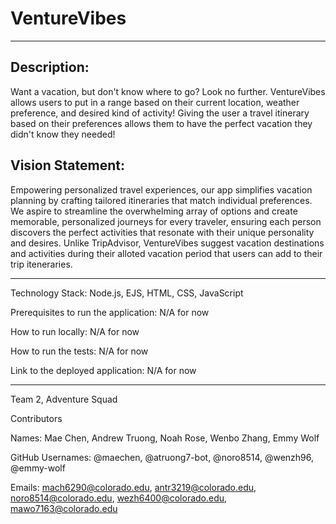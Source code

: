 # VentureVibes
-------------------------------------------

## Description: 

Want a vacation, but don't know where to go? Look no further. VentureVibes allows users to put in a range based on their current location, weather preference, and desired kind of activity! Giving the user a travel itinerary based on their preferences allows them to have the perfect vacation they didn't know they needed! 

## Vision Statement: 

Empowering personalized travel experiences, our app simplifies vacation planning by crafting tailored itineraries that match individual preferences. We aspire to streamline the overwhelming array of options and create memorable, personalized journeys for every traveler, ensuring each person discovers the perfect activities that resonate with their unique personality and desires. Unlike TripAdvisor, VentureVibes suggest vacation destinations and activities during their alloted vacation period that users can add to their trip iteneraries.

---------------------------------------------

Technology Stack: Node.js, EJS, HTML, CSS, JavaScript

Prerequisites to run the application: N/A for now

How to run locally: N/A for now

How to run the tests: N/A for now

Link to the deployed application: N/A for now

------------------------------------------------
Team 2, Adventure Squad

Contributors 

Names: Mae Chen, Andrew Truong, Noah Rose, Wenbo Zhang, Emmy Wolf

GitHub Usernames: @maechen, @atruong7-bot, @noro8514, @wenzh96, @emmy-wolf

Emails: mach6290@colorado.edu, antr3219@colorado.edu, noro8514@colorado.edu, wezh6400@colorado.edu, mawo7163@colorado.edu
